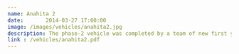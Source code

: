 ```yaml
---
name: Anahita 2
date:       2014-03-27 17:00:00
image: /images/vehicles/anahita2.jpg
description: The phase-2 vehicle was completed by a team of new first years in summer'14 under the guidance of some members of previous team.
link : /vehicles/anahita2.pdf
---
```


